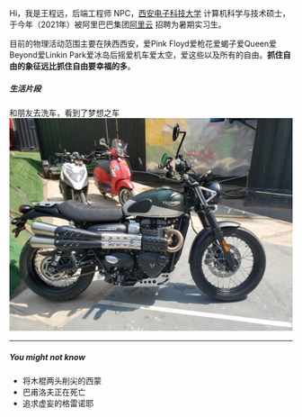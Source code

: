 Hi，我是王程远，后端工程师 NPC，[西安电子科技大学](https://www.xidian.edu.cn/) 计算机科学与技术硕士，于今年（2021年）被阿里巴巴集团[阿里云](https://www.aliyun.com/) 招聘为暑期实习生。

目前的物理活动范围主要在陕西西安，爱Pink Floyd爱枪花爱蝎子爱Queen爱Beyond爱Linkin Park爱冰岛后摇爱机车爱太空，爱这些以及所有的自由。**抓住自由的象征远比抓住自由要幸福的多**。


##### 生活片段
和朋友去洗车，看到了梦想之车
![凯旋](../../img/about-me/about-life-20210405.jpg)

---



##### You might not know



- 将木棍两头削尖的西蒙
- 巴甫洛夫正在死亡
- 追求虚妄的格雷诺耶